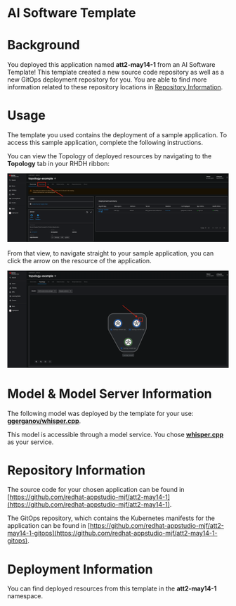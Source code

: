 # AI Software Template

# Background

You deployed this application named **att2-may14-1** from an AI Software Template! This template created a new source code repository as well as a new GitOps deployment repository for you. You are able to find more information related to these repository locations in [Repository Information](#repository-information).

# Usage

The template you used contains the deployment of a sample application. To access this sample application, complete the following instructions.

You can view the Topology of deployed resources by navigating to the **Topology** tab in your RHDH ribbon:

![Topology Ribbon](./images/topology-ribbon.png)

From that view, to navigate straight to your sample application, you can click the arrow on the resource of the application.

![Topology View Application Link](./images/topology-app-link.png)

# Model & Model Server Information
The following model was deployed by the template for your use: **[ggerganov/whisper.cpp](https://huggingface.co/ggerganov/whisper.cpp)**.

This model is accessible through a model service. You chose **[whisper.cpp]( https://github.com/containers/ai-lab-recipes/tree/main/model_servers/whispercpp)** as your service.

# Repository Information

The source code for your chosen application can be found in [https://github.com/redhat-appstudio-mjf/att2-may14-1](https://github.com/redhat-appstudio-mjf/att2-may14-1).

The GitOps repository, which contains the Kubernetes manifests for the application can be found in 
[https://github.com/redhat-appstudio-mjf/att2-may14-1-gitops](https://github.com/redhat-appstudio-mjf/att2-may14-1-gitops). 

# Deployment Information

You can find deployed resources from this template in the **att2-may14-1** namespace.
